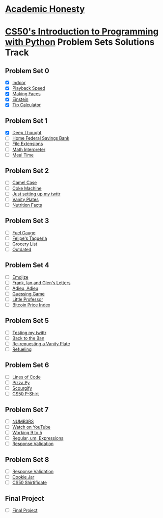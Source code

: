 # [Academic Honesty](https://cs50.harvard.edu/python/2022/honesty/)

# [CS50's Introduction to Programming with Python](https://cs50.harvard.edu/python/2022/) Problem Sets Solutions Track

## Problem Set 0

- [x] [Indoor](./ProblemSet0/indoor/indoor.py)
- [x] [Playback Speed](./ProblemSet0/playback/playback.py)
- [x] [Making Faces](./ProblemSet0/faces/faces.py)
- [x] [Einstein](./ProblemSet0/einstein/einstein.py)
- [x] [Tip Calculator](./ProblemSet0/tip/tip.py)

## Problem Set 1

- [x] [Deep Thought](./ProblemSet1/deep/deep.py)
- [ ] [Home Federal Savings Bank]()
- [ ] [File Extensions]()
- [ ] [Math Interpreter]()
- [ ] [Meal Time]()

## Problem Set 2

- [ ] [Camel Case]()
- [ ] [Coke Machine]()
- [ ] [Just setting up my twttr]()
- [ ] [Vanity Plates]()
- [ ] [Nutrition Facts]()

## Problem Set 3

- [ ] [Fuel Gauge]()
- [ ] [Felipe's Taqueria]()
- [ ] [Grocery List]()
- [ ] [Outdated]()

## Problem Set 4

- [ ] [Emojize]()
- [ ] [Frank, Ian and Glen's Letters]()
- [ ] [Adieu, Adieu]()
- [ ] [Guessing Game]()
- [ ] [Little Professor]()
- [ ] [Bitcoin Price Index]()

## Problem Set 5

- [ ] [Testing my twittr]()
- [ ] [Back to the Ban]()
- [ ] [Re-requesting a Vanity Plate]()
- [ ] [Refueling]()

## Problem Set 6

- [ ] [Lines of Code]()
- [ ] [Pizza Py]()
- [ ] [Scourgify]()
- [ ] [CS50 P-Shirt]()

## Problem Set 7

- [ ] [NUMB3RS]()
- [ ] [Watch on YouTube]()
- [ ] [Working 9 to 5]()
- [ ] [Regular, um, Expressions]()
- [ ] [Response Validation]()

## Problem Set 8

- [ ] [Response Validation]()
- [ ] [Cookie Jar]()
- [ ] [CS50 Shirtificate]()

## Final Project

- [ ] [Final Project]()